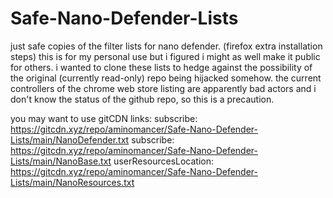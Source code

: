# Safe-Nano-Defender-Lists
just safe copies of the filter lists for nano defender. (firefox extra installation steps)
this is for my personal use but i figured i might as well make it public for others.
i wanted to clone these lists to hedge against the possibility of the original (currently read-only) repo being hijacked somehow.
the current controllers of the chrome web store listing are apparently bad actors and i don't know the status of the github repo, so this is a precaution.

you may want to use gitCDN links:
subscribe: https://gitcdn.xyz/repo/aminomancer/Safe-Nano-Defender-Lists/main/NanoDefender.txt
subscribe: https://gitcdn.xyz/repo/aminomancer/Safe-Nano-Defender-Lists/main/NanoBase.txt
userResourcesLocation: https://gitcdn.xyz/repo/aminomancer/Safe-Nano-Defender-Lists/main/NanoResources.txt
